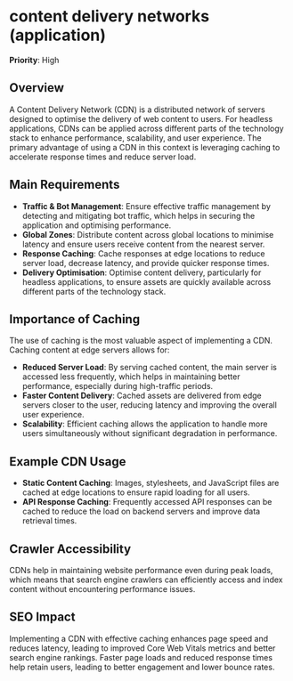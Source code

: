 
# content delivery networks (application)

**Priority**: High

## Overview
A Content Delivery Network (CDN) is a distributed network of servers designed to optimise the delivery of web content to users. For headless applications, CDNs can be applied across different parts of the technology stack to enhance performance, scalability, and user experience. The primary advantage of using a CDN in this context is leveraging caching to accelerate response times and reduce server load.

## Main Requirements

- **Traffic & Bot Management**: Ensure effective traffic management by detecting and mitigating bot traffic, which helps in securing the application and optimising performance.
- **Global Zones**: Distribute content across global locations to minimise latency and ensure users receive content from the nearest server.
- **Response Caching**: Cache responses at edge locations to reduce server load, decrease latency, and provide quicker response times.
- **Delivery Optimisation**: Optimise content delivery, particularly for headless applications, to ensure assets are quickly available across different parts of the technology stack.

## Importance of Caching

The use of caching is the most valuable aspect of implementing a CDN. Caching content at edge servers allows for:

- **Reduced Server Load**: By serving cached content, the main server is accessed less frequently, which helps in maintaining better performance, especially during high-traffic periods.
- **Faster Content Delivery**: Cached assets are delivered from edge servers closer to the user, reducing latency and improving the overall user experience.
- **Scalability**: Efficient caching allows the application to handle more users simultaneously without significant degradation in performance.

## Example CDN Usage

- **Static Content Caching**: Images, stylesheets, and JavaScript files are cached at edge locations to ensure rapid loading for all users.
- **API Response Caching**: Frequently accessed API responses can be cached to reduce the load on backend servers and improve data retrieval times.

## Crawler Accessibility
CDNs help in maintaining website performance even during peak loads, which means that search engine crawlers can efficiently access and index content without encountering performance issues.

## SEO Impact
Implementing a CDN with effective caching enhances page speed and reduces latency, leading to improved Core Web Vitals metrics and better search engine rankings. Faster page loads and reduced response times help retain users, leading to better engagement and lower bounce rates.
